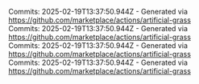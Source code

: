 Commits: 2025-02-19T13:37:50.944Z - Generated via https://github.com/marketplace/actions/artificial-grass
<br>
Commits: 2025-02-19T13:37:50.944Z - Generated via https://github.com/marketplace/actions/artificial-grass
<br>
Commits: 2025-02-19T13:37:50.944Z - Generated via https://github.com/marketplace/actions/artificial-grass
<br>
Commits: 2025-02-19T13:37:50.944Z - Generated via https://github.com/marketplace/actions/artificial-grass
<br>
